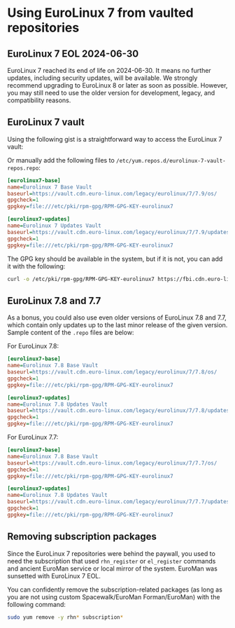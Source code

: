 # Using EuroLinux 7 from vaulted repositories

## EuroLinux 7 EOL 2024-06-30

EuroLinux 7 reached its end of life on 2024-06-30. It means no further updates,
including security updates, will be available. We strongly recommend upgrading
to EuroLinux 8 or later as soon as possible. However, you may still need to use
the older version for development, legacy, and compatibility reasons.

## EuroLinux 7 vault

Using the following gist is a straightforward way to access the EuroLinux 7
vault:

<script src="https://gist.github.com/AlexBaranowski/4d1aab197164ec55e200c00ceb6884db.js"></script>


Or manually add the following files to `/etc/yum.repos.d/eurolinux-7-vault-repos.repo`:


```ini
[eurolinux7-base]
name=Eurolinux 7 Base Vault
baseurl=https://vault.cdn.euro-linux.com/legacy/eurolinux/7/7.9/os/
gpgcheck=1
gpgkey=file:///etc/pki/rpm-gpg/RPM-GPG-KEY-eurolinux7

[eurolinux7-updates]
name=Eurolinux 7 Updates Vault
baseurl=https://vault.cdn.euro-linux.com/legacy/eurolinux/7/7.9/updates/
gpgcheck=1
gpgkey=file:///etc/pki/rpm-gpg/RPM-GPG-KEY-eurolinux7
```


The GPG key should be available in the system, but if it is not, you can add it
with the following:


```bash
curl -o /etc/pki/rpm-gpg/RPM-GPG-KEY-eurolinux7 https://fbi.cdn.euro-linux.com/security/RPM-GPG-KEY-eurolinux7
```

## EuroLinux 7.8 and 7.7

As a bonus, you could also use even older versions of EuroLinux 7.8 and 7.7,
which contain only updates up to the last minor release of the given version.
Sample content of the `.repo` files are below:

For EuroLinux 7.8:
```ini
[eurolinux7-base]
name=Eurolinux 7.8 Base Vault
baseurl=https://vault.cdn.euro-linux.com/legacy/eurolinux/7/7.8/os/
gpgcheck=1
gpgkey=file:///etc/pki/rpm-gpg/RPM-GPG-KEY-eurolinux7

[eurolinux7-updates]
name=Eurolinux 7.8 Updates Vault
baseurl=https://vault.cdn.euro-linux.com/legacy/eurolinux/7/7.8/updates/
gpgcheck=1
gpgkey=file:///etc/pki/rpm-gpg/RPM-GPG-KEY-eurolinux7
```

For EuroLinux 7.7:
```ini
[eurolinux7-base]
name=Eurolinux 7.8 Base Vault
baseurl=https://vault.cdn.euro-linux.com/legacy/eurolinux/7/7.7/os/
gpgcheck=1
gpgkey=file:///etc/pki/rpm-gpg/RPM-GPG-KEY-eurolinux7

[eurolinux7-updates]
name=Eurolinux 7.8 Updates Vault
baseurl=https://vault.cdn.euro-linux.com/legacy/eurolinux/7/7.7/updates/
gpgcheck=1
gpgkey=file:///etc/pki/rpm-gpg/RPM-GPG-KEY-eurolinux7
```


## Removing subscription packages

Since the EuroLinux 7 repositories were behind the paywall, you used to need
the subscription that used `rhn_register` or `el_register` commands and ancient
EuroMan service or local mirror of the system. EuroMan was sunsetted with
EuroLinux 7 EOL.


You can confidently remove the subscription-related packages (as long as you
are not using custom Spacewalk/EuroMan Forman/EuroMan) with the following
command:

```bash
sudo yum remove -y rhn* subscription*
```
